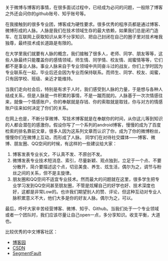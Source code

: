 ﻿关于微博与博客的事情，在很多面试过程中，已经成为必问的问题，一般除了博客之外还会问你的github账号、知乎账号等。

在我接触到的很多专业团，博客成为硬性要求。很多优秀的程序员都是通过博客、微博形成的人脉。人脉是我们在技术领域生存的最大依赖，如果我们总是闭门造车、在互联网上获取知识从来不分享知识、把自己封闭在自己的圈子里对技术唯我独尊，最终技术成长道路是有限的。

在大学里我们就要有人脉的概念，我们接触了很多人，老师、同学、朋友等等，这些人脉最终只能覆盖你的感情领域，师生情、同学情、校友情、闺蜜情等等，它们都不是事业人脉。事业人脉来自于专业领域中共同奋斗过的战友，你们上学时因为专业联系在一起，毕业后还会因为专业而保持联系。而师生、同学、校友、闺蜜，只有因学校、班级、亲近才能维持。

当我们走向社会后，特别是有求于人时，我们感受到人脉的力量，于是想与各种人结成关系，但是人脉是一件积累的事情，不是一蹴而就的。人脉基于一次次情感往来，就像一个情感账户，你的奉献就是存钱、你的索取就是取钱，你与对方的情感账户往来如何决定了你们的关系。

在网上也是，不断分享微博、写技术博客就是在奉献你的时间，从你这儿等到知识的人都会潜在的感激你。假设你写了一个系列的android博客，慢慢的成为了百度检索的排名靠前文章，很多人因为这系列文章而认识了你，成为了你的微博粉丝，慢慢你们在微博上互动，而形成了人脉。
同学们在对待社交媒体——博客、微博、朋友圈、QQ空间的时候，有这样的一些建议给大家：

1. 博客发表专业长文，不认真不发、不原创不发。
2. 微博发表专业技术短消息、索引，尽量新颖、观点独到，立足于一个点、不要分散开，简介要描述这个点，切忌美食、养生、炫生活，偶尔为之，调节与粉丝之间的关系，但不是主旋律。
3. 朋友圈和QQ空间不适宜专业技术。然而最大的问题就在这里，很多学生把专业学习发到QQ空间甚至朋友圈，不管是炫耀自己的好学也好、技术深度也好，这都是非常Low的。也许我们期望别人的赞、评论，但这种互动对专业人脉积累意义不大，他们大多是你的好友人脉。偶尔为之，可以。

最后，呼吁大家辛苦经营博客、微博、知乎、Github。当我们处于一个专业领域或者一个团队时，我们应该尽量让自己open一点，多分享知识。收支平衡，大道也。


比较优秀的中文博客社区：
- [博客园](http://www.cnblogs.com/)
- [CSDN](http://www.csdn.net/)
- [SegmentFault](http://segmentfault.com/)
